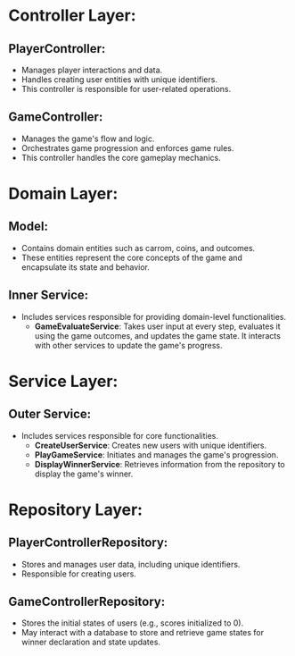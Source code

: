 # Controller Layer:

## PlayerController:

- Manages player interactions and data.
- Handles creating user entities with unique identifiers.
- This controller is responsible for user-related operations.

## GameController:

- Manages the game's flow and logic.
- Orchestrates game progression and enforces game rules.
- This controller handles the core gameplay mechanics.

# Domain Layer:

## Model:

- Contains domain entities such as carrom, coins, and outcomes.
- These entities represent the core concepts of the game and encapsulate its state and behavior.

## Inner Service:

- Includes services responsible for providing domain-level functionalities.
  - **GameEvaluateService**: Takes user input at every step, evaluates it using the game outcomes, and updates the game state. It interacts with other services to update the game's progress.

# Service Layer:

## Outer Service:

- Includes services responsible for core functionalities.
  - **CreateUserService**: Creates new users with unique identifiers.
  - **PlayGameService**: Initiates and manages the game's progression.
  - **DisplayWinnerService**: Retrieves information from the repository to display the game's winner.

# Repository Layer:

## PlayerControllerRepository:

- Stores and manages user data, including unique identifiers.
- Responsible for creating users.

## GameControllerRepository:

- Stores the initial states of users (e.g., scores initialized to 0).
- May interact with a database to store and retrieve game states for winner declaration and state updates.
